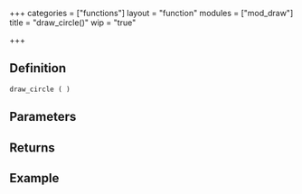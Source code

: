 +++
categories = ["functions"]
layout = "function"
modules = ["mod_draw"]
title = "draw_circle()"
wip = "true"

+++

## Definition

    draw_circle ( )

## Parameters

## Returns

## Example

```
```
